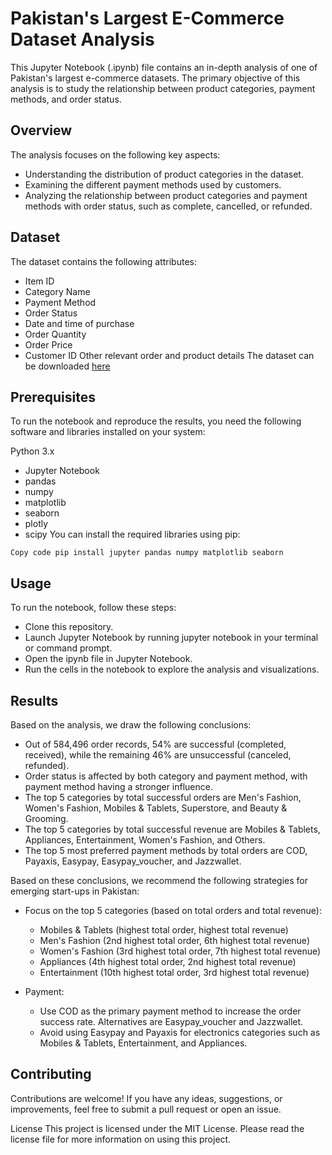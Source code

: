 # Pakistan's Largest E-Commerce Dataset Analysis
This Jupyter Notebook (.ipynb) file contains an in-depth analysis of one of Pakistan's largest e-commerce datasets. The primary objective of this analysis is to study the relationship between product categories, payment methods, and order status.

## Overview
The analysis focuses on the following key aspects:

- Understanding the distribution of product categories in the dataset.
- Examining the different payment methods used by customers.
- Analyzing the relationship between product categories and payment methods with order status, such as complete, cancelled, or refunded.

## Dataset
The dataset contains the following attributes:

- Item ID
- Category Name
- Payment Method
- Order Status
- Date and time of purchase
- Order Quantity
- Order Price
- Customer ID
Other relevant order and product details
The dataset can be downloaded [here](https://www.kaggle.com/datasets/zusmani/pakistans-largest-ecommerce-dataset)

## Prerequisites
To run the notebook and reproduce the results, you need the following software and libraries installed on your system:

Python 3.x
- Jupyter Notebook
- pandas
- numpy
- matplotlib
- seaborn
- plotly
- scipy
You can install the required libraries using pip:

`Copy code
pip install jupyter pandas numpy matplotlib seaborn`

## Usage
To run the notebook, follow these steps:

- Clone this repository.
- Launch Jupyter Notebook by running jupyter notebook in your terminal or command prompt.
- Open the ipynb file in Jupyter Notebook.
- Run the cells in the notebook to explore the analysis and visualizations.

## Results
Based on the analysis, we draw the following conclusions:

- Out of 584,496 order records, 54% are successful (completed, received), while the remaining 46% are unsuccessful (canceled, refunded).
- Order status is affected by both category and payment method, with payment method having a stronger influence.
- The top 5 categories by total successful orders are Men's Fashion, Women's Fashion, Mobiles & Tablets, Superstore, and Beauty & Grooming.
- The top 5 categories by total successful revenue are Mobiles & Tablets, Appliances, Entertainment, Women's Fashion, and Others.
- The top 5 most preferred payment methods by total orders are COD, Payaxis, Easypay, Easypay_voucher, and Jazzwallet.

Based on these conclusions, we recommend the following strategies for emerging start-ups in Pakistan:

- Focus on the top 5 categories (based on total orders and total revenue):
  - Mobiles & Tablets (highest total order, highest total revenue)
  - Men's Fashion (2nd highest total order, 6th highest total revenue)
  - Women's Fashion (3rd highest total order, 7th highest total revenue)
  - Appliances (4th highest total order, 2nd highest total revenue)
  - Entertainment (10th highest total order, 3rd highest total revenue)

- Payment:
  - Use COD as the primary payment method to increase the order success rate. Alternatives are Easypay_voucher and Jazzwallet.
  - Avoid using Easypay and Payaxis for electronics categories such as Mobiles & Tablets, Entertainment, and Appliances.

## Contributing
Contributions are welcome! If you have any ideas, suggestions, or improvements, feel free to submit a pull request or open an issue.

License
This project is licensed under the MIT License. Please read the license file for more information on using this project.
